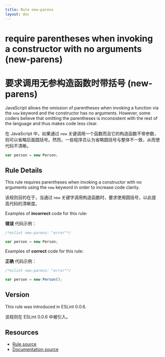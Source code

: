 ```yaml
---
title: Rule new-parens
layout: doc
---
```

<!-- Note: No pull requests accepted for this file. See README.md in the root directory for details. -->

# require parentheses when invoking a constructor with no arguments (new-parens)

# 要求调用无参构造函数时带括号 (new-parens)

JavaScript allows the omission of parentheses when invoking a function via the `new` keyword and the constructor has no arguments. However, some coders believe that omitting the parentheses is inconsistent with the rest of the language and thus makes code less clear.

在 JavaScript 中，如果通过 `new` 关键调用一个函数而且它的构造函数不带参数，则可以省略后面圆括号。然而，一些程序员认为省略圆括号与整体不一致，从而使代码不清晰。

```js
var person = new Person;
```

## Rule Details

This rule requires parentheses when invoking a constructor with no arguments using the `new` keyword in order to increase code clarity.

该规则目的在于，当通过 `new` 关键字调用构造函数时，要求使用圆括号，以此提高代码的清晰度。

Examples of **incorrect** code for this rule:

**错误** 代码示例：

```js
/*eslint new-parens: "error"*/

var person = new Person;
```

Examples of **correct** code for this rule:

**正确** 代码示例：

```js
/*eslint new-parens: "error"*/

var person = new Person();
```

## Version

This rule was introduced in ESLint 0.0.6.

该规则在 ESLint 0.0.6 中被引入。

## Resources

* [Rule source](https://github.com/eslint/eslint/tree/master/lib/rules/new-parens.js)
* [Documentation source](https://github.com/eslint/eslint/tree/master/docs/rules/new-parens.md)
